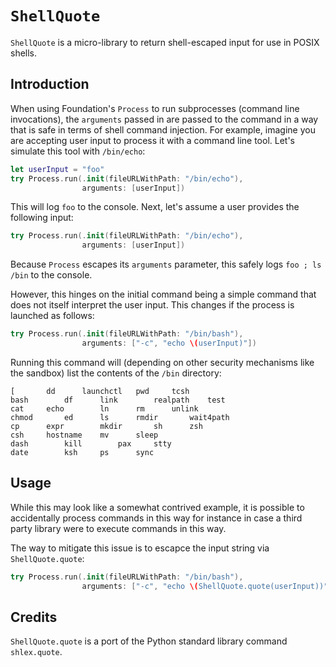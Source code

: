 # ``ShellQuote``

`ShellQuote` is a micro-library to return shell-escaped input for use in POSIX shells.

## Introduction

When using Foundation's `Process` to run subprocesses (command line invocations), the `arguments` passed in are passed to the command in a way that is safe in terms of shell command injection. For example, imagine you are accepting user input to process it with a command line tool. Let's simulate this tool with `/bin/echo`:

```swift
let userInput = "foo"
try Process.run(.init(fileURLWithPath: "/bin/echo"),
                arguments: [userInput])
```

This will log `foo` to the console. Next, let's assume a user provides the following input:

```swift
try Process.run(.init(fileURLWithPath: "/bin/echo"),
                arguments: [userInput])
```

Because `Process` escapes its `arguments` parameter, this safely logs `foo ; ls /bin` to the console.

However, this hinges on the initial command being a simple command that does not itself interpret the user input. This changes if the process is launched as follows:

```swift
try Process.run(.init(fileURLWithPath: "/bin/bash"),
                arguments: ["-c", "echo \(userInput)"])
```

Running this command will (depending on other security mechanisms like the sandbox) list the contents of the `/bin` directory:

```
[		dd		launchctl	pwd		tcsh
bash		df		link		realpath	test
cat		echo		ln		rm		unlink
chmod		ed		ls		rmdir		wait4path
cp		expr		mkdir		sh		zsh
csh		hostname	mv		sleep
dash		kill		pax		stty
date		ksh		ps		sync
```

## Usage

While this may look like a somewhat contrived example, it is possible to accidentally process commands in this way for instance in case a third party library were to execute commands in this way.

The way to mitigate this issue is to escapce the input string via ``ShellQuote.quote``:

```swift
try Process.run(.init(fileURLWithPath: "/bin/bash"),
                arguments: ["-c", "echo \(ShellQuote.quote(userInput))"])
```

## Credits

``ShellQuote.quote`` is a port of the Python standard library command `shlex.quote`.
